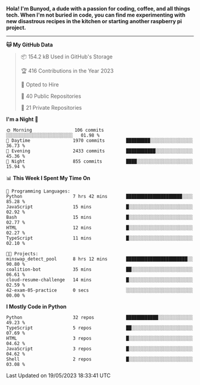 <p>
<b>Hola! I'm Bunyod, a dude with a passion for coding, coffee, and all things tech. When I'm not buried in code, you can find me experimenting with new disastrous recipes in the kitchen or starting another raspberry pi project.</b>
</p>

---

<!--START_SECTION:waka-->
**🐱 My GitHub Data** 

> 📦 154.2 kB Used in GitHub's Storage 
 > 
> 🏆 416 Contributions in the Year 2023
 > 
> 💼 Opted to Hire
 > 
> 📜 40 Public Repositories 
 > 
> 🔑 21 Private Repositories 
 > 
**I'm a Night 🦉** 

```text
🌞 Morning                106 commits         ░░░░░░░░░░░░░░░░░░░░░░░░░   01.98 % 
🌆 Daytime                1970 commits        █████████░░░░░░░░░░░░░░░░   36.73 % 
🌃 Evening                2433 commits        ███████████░░░░░░░░░░░░░░   45.36 % 
🌙 Night                  855 commits         ████░░░░░░░░░░░░░░░░░░░░░   15.94 % 
```


📊 **This Week I Spent My Time On** 

```text
💬 Programming Languages: 
Python                   7 hrs 42 mins       █████████████████████░░░░   85.28 % 
JavaScript               15 mins             █░░░░░░░░░░░░░░░░░░░░░░░░   02.92 % 
Bash                     15 mins             █░░░░░░░░░░░░░░░░░░░░░░░░   02.77 % 
HTML                     12 mins             █░░░░░░░░░░░░░░░░░░░░░░░░   02.27 % 
TypeScript               11 mins             █░░░░░░░░░░░░░░░░░░░░░░░░   02.10 % 

🐱‍💻 Projects: 
minswap_detect_pool      8 hrs 12 mins       ███████████████████████░░   90.80 % 
coalition-bot            35 mins             ██░░░░░░░░░░░░░░░░░░░░░░░   06.61 % 
cloud-resume-challenge   14 mins             █░░░░░░░░░░░░░░░░░░░░░░░░   02.59 % 
42-exam-05-practice      0 secs              ░░░░░░░░░░░░░░░░░░░░░░░░░   00.00 % 
```

**I Mostly Code in Python** 

```text
Python                   32 repos            ████████████░░░░░░░░░░░░░   49.23 % 
TypeScript               5 repos             ██░░░░░░░░░░░░░░░░░░░░░░░   07.69 % 
HTML                     3 repos             █░░░░░░░░░░░░░░░░░░░░░░░░   04.62 % 
JavaScript               3 repos             █░░░░░░░░░░░░░░░░░░░░░░░░   04.62 % 
Shell                    2 repos             █░░░░░░░░░░░░░░░░░░░░░░░░   03.08 % 
```




 Last Updated on 19/05/2023 18:33:41 UTC
<!--END_SECTION:waka-->
